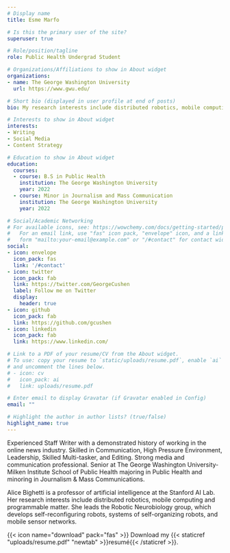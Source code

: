 ```yaml
---
# Display name
title: Esme Marfo

# Is this the primary user of the site?
superuser: true

# Role/position/tagline
role: Public Health Undergrad Student

# Organizations/Affiliations to show in About widget
organizations:
- name: The George Washington University
  url: https://www.gwu.edu/

# Short bio (displayed in user profile at end of posts)
bio: My research interests include distributed robotics, mobile computing and programmable matter.

# Interests to show in About widget
interests:
- Writing
- Social Media
- Content Strategy

# Education to show in About widget
education:
  courses:
  - course: B.S in Public Health
    institution: The George Washington University
    year: 2022
  - course: Minor in Journalism and Mass Communication
    institution: The George Washington University
    year: 2022

# Social/Academic Networking
# For available icons, see: https://wowchemy.com/docs/getting-started/page-builder/#icons
#   For an email link, use "fas" icon pack, "envelope" icon, and a link in the
#   form "mailto:your-email@example.com" or "/#contact" for contact widget.
social:
- icon: envelope
  icon_pack: fas
  link: '/#contact'
- icon: twitter
  icon_pack: fab
  link: https://twitter.com/GeorgeCushen
  label: Follow me on Twitter
  display:
    header: true
- icon: github
  icon_pack: fab
  link: https://github.com/gcushen
- icon: linkedin
  icon_pack: fab
  link: https://www.linkedin.com/

# Link to a PDF of your resume/CV from the About widget.
# To use: copy your resume to `static/uploads/resume.pdf`, enable `ai` icons in `params.toml`,
# and uncomment the lines below.
# - icon: cv
#   icon_pack: ai
#   link: uploads/resume.pdf

# Enter email to display Gravatar (if Gravatar enabled in Config)
email: ""

# Highlight the author in author lists? (true/false)
highlight_name: true
---
```


Experienced Staff Writer with a demonstrated history of working in the online news industry. Skilled in Communication, High Pressure Environment, Leadership, Skilled Multi-tasker, and Editing. Strong media and communication professional. Senior at The George Washington University- Milken Institute School of Public Health majoring in Public Health and minoring in Journalism & Mass Communications.

Alice Bighetti is a professor of artificial intelligence at the Stanford AI Lab. Her research interests include distributed robotics, mobile computing and programmable matter. She leads the Robotic Neurobiology group, which develops self-reconfiguring robots, systems of self-organizing robots, and mobile sensor networks.

{{< icon name="download" pack="fas" >}} Download my {{< staticref "uploads/resume.pdf" "newtab" >}}resumé{{< /staticref >}}.

